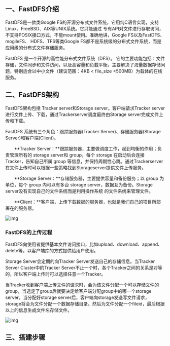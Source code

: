 ## 一、FastDFS介绍

  FastDFS是一款类Google FS的开源分布式文件系统，它用纯C语言实现，支持Linux、FreeBSD、AIX等UNIX系统。它只能通过 专有API对文件进行存取访问，不支持POSIX接口方式，不能mount使用。准确地讲，Google FS以及FastDFS、mogileFS、 HDFS、TFS等类Google FS都不是系统级的分布式文件系统，而是应用级的分布式文件存储服务。    

   FastDFS 是一个开源的高性能分布式文件系统（DFS）。 它的主要功能包括：文件存储，文件同步和文件访问，以及高容量和负载平衡。主要解决了海量数据存储问题，特别适合以中小文件（建议范围：4KB < file_size <500MB）为载体的在线服务。

## 二、FastDFS架构

FastDFS架构包括 Tracker server和Storage server。客户端请求Tracker server进行文件上传、下载，通过Trackerserver调度最终由Storage server完成文件上传和下载。

FastDFS 系统有三个角色：跟踪服务器(Tracker Server)、存储服务器(Storage Server)和客户端(Client)。

　　**Tracker Server：**跟踪服务器，主要做调度工作，起到均衡的作用；负责管理所有的 storage server和 group，每个 storage 在启动后会连接 Tracker，告知自己所属 group 等信息，并保持周期性心跳。通过Trackerserver在文件上传时可以根据一些策略找到Storageserver提供文件上传服务。

　　**Storage Server：**存储服务器，主要提供容量和备份服务；以 group 为单位，每个 group 内可以有多台 storage server，数据互为备份。Storage server没有实现自己的文件系统而是利用操作系统 的文件系统来管理文件。

　　**Client：**客户端，上传下载数据的服务器，也就是我们自己的项目所部署在的服务器。

![img](https://imgconvert.csdnimg.cn/aHR0cHM6Ly9pbWFnZXMyMDE3LmNuYmxvZ3MuY29tL2Jsb2cvODU2MTU0LzIwMTcxMC84NTYxNTQtMjAxNzEwMTExNDQxNTM4NDAtMTE4NTE0MTkwMy5wbmc?x-oss-process=image/format,png)

### **FastDFS的上传过程**

FastDFS向使用者提供基本文件访问接口，比如upload、download、append、delete等，以客户端库的方式提供给用户使用。

Storage Server会定期的向Tracker Server发送自己的存储信息。当Tracker Server Cluster中的Tracker Server不止一个时，各个Tracker之间的关系是对等的，所以客户端上传时可以选择任意一个Tracker。

当Tracker收到客户端上传文件的请求时，会为该文件分配一个可以存储文件的group，当选定了group后就要决定给客户端分配group中的哪一个storage server。当分配好storage server后，客户端向storage发送写文件请求，storage将会为文件分配一个数据存储目录。然后为文件分配一个fileid，最后根据以上的信息生成文件名存储文件。

![img](https://images2017.cnblogs.com/blog/856154/201710/856154-20171012121639387-1574147926.png)

## 三、搭建步骤

